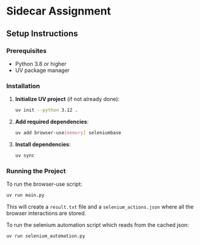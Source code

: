 # Sidecar Assignment

## Setup Instructions

### Prerequisites

- Python 3.8 or higher
- UV package manager

### Installation

1. **Initialize UV project** (if not already done):

   ```bash
   uv init --python 3.12 .
   ```

2. **Add required dependencies**:

   ```bash
   uv add browser-use[memory] seleniumbase
   ```

3. **Install dependencies**:
   ```bash
   uv sync
   ```

### Running the Project

To run the browser-use script:

```bash
uv run main.py
```

This will create a `result.txt` file and a `selenium_actions.json` where all the browser interactions are stored.

To run the selenium automation script which reads from the cached json:

```bash
uv run selenium_automation.py
```
